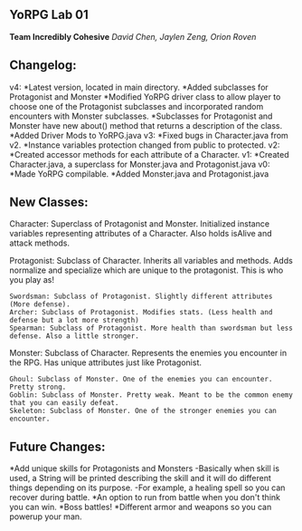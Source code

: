 ## YoRPG Lab 01

**Team Incredibly Cohesive**
*David Chen, Jaylen Zeng, Orion Roven*

## Changelog:

v4:
*Latest version, located in main directory.
*Added subclasses for Protagonist and Monster
*Modified YoRPG driver class to allow player to choose one of the Protagonist subclasses and incorporated random encounters with Monster subclasses.
*Subclasses for Protagonist and Monster have new about() method that returns a description of the class.
*Added Driver Mods to YoRPG.java
v3:
*Fixed bugs in Character.java from v2.
*Instance variables protection changed from public to protected.
v2:
*Created accessor methods for each attribute of a Character.
v1:
*Created Character.java, a superclass for Monster.java and Protagonist.java
v0:
*Made YoRPG compilable.
*Added Monster.java and Protagonist.java

## New Classes:

Character: Superclass of Protagonist and Monster. Initialized instance variables representing attributes of a Character.
Also holds isAlive and attack methods. 

Protagonist: Subclass of Character. Inherits all variables and methods. Adds normalize and specialize which are unique to the protagonist. This is who you play as!

	Swordsman: Subclass of Protagonist. Slightly different attributes (More defense).
	Archer: Subclass of Protagonist. Modifies stats. (Less health and defense but a lot more strength)
	Spearman: Subclass of Protagonist. More health than swordsman but less defense. Also a little stronger.

Monster: Subclass of Character. Represents the enemies you encounter in the RPG. Has unique attributes just like Protagonist.

	Ghoul: Subclass of Monster. One of the enemies you can encounter. Pretty strong.
	Goblin: Subclass of Monster. Pretty weak. Meant to be the common enemy that you can easily defeat.
	Skeleton: Subclass of Monster. One of the stronger enemies you can encounter.

## Future Changes:
*Add unique skills for Protagonists and Monsters
  -Basically when skill is used, a String will be printed describing the skill and it will do different things depending on its purpose.
  -For example, a healing spell so you can recover during battle.
*An option to run from battle when you don't think you can win.
*Boss battles!
*Different armor and weapons so you can powerup your man.


